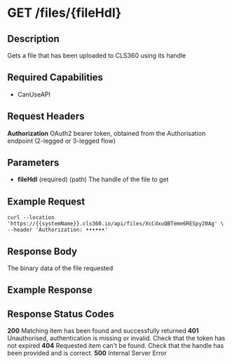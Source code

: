 # GET /files/{fileHdl}

## Description
Gets a file that has been uploaded to CLS360 using its handle

## Required Capabilities
* CanUseAPI

## Request Headers

**Authorization** OAuth2 bearer token, obtained from the Authorisation endpoint (2-legged or 3-legged flow)

## Parameters
* **fileHdl** (required) (path) The handle of the file to get

## Example Request
```
curl --location 'https://{{systemName}}.cls360.io/api/files/XcCdxuQBTeme6RESpy20Ag' \
--header 'Authorization: ••••••'
```

## Response Body
The binary data of the file requested

## Example Response


## Response Status Codes
**200** Matching item has been found and successfully returned
**401** Unauthorised, authentication is missing or invalid. Check that the token has not expired
**404** Requested item can't be found. Check that the handle has been provided and is correct.
**500** Internal Server Error

